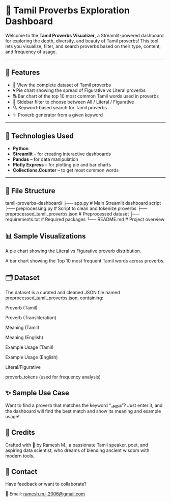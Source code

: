 # 📜 Tamil Proverbs Exploration Dashboard

Welcome to the **Tamil Proverbs Visualizer**, a Streamlit-powered dashboard for exploring the depth, diversity, and beauty of Tamil proverbs! This tool lets you visualize, filter, and search proverbs based on their type, content, and frequency of usage.

---

## 🌟 Features

- 📂 View the complete dataset of Tamil proverbs
- 🌀 Pie chart showing the spread of Figurative vs Literal proverbs
- 🔠 Bar chart of the top 10 most common Tamil words used in proverbs
- 🎯 Sidebar filter to choose between All / Literal / Figurative
- 🔍 Keyword-based search for Tamil proverbs
- ✨ Proverb generator from a given keyword

---

## 🧠 Technologies Used

- **Python**
- **Streamlit** – for creating interactive dashboards
- **Pandas** – for data manipulation
- **Plotly Express** – for plotting pie and bar charts
- **Collections.Counter** – to get most common words

---

## 📁 File Structure

tamil-proverbs-dashboard/
├── app.py # Main Streamlit dashboard script
├── preprocessing.py # Script to clean and tokenize proverbs
├── preprocessed_tamil_proverbs.json # Preprocessed dataset
├── requirements.txt # Required packages
└── README.md # Project overview


##  📊 Sample Visualizations

A pie chart showing the Literal vs Figurative proverb distribution.

A bar chart showing the Top 10 most frequent Tamil words across proverbs.


##  🗂️ Dataset
The dataset is a curated and cleaned JSON file named preprocessed_tamil_proverbs.json, containing:

Proverb (Tamil)

Proverb (Transliteration)

Meaning (Tamil)

Meaning (English)

Example Usage (Tamil)

Example Usage (English)

Literal/Figurative

proverb_tokens (used for frequency analysis)

## ✨ Sample Use Case
Want to find a proverb that matches the keyword “அறம்”? Just enter it, and the dashboard will find the best match and show its meaning and example usage!

## 🙌 Credits
Crafted with 💚 by Ramesh M., a passionate Tamil speaker, poet, and aspiring data scientist, who dreams of blending ancient wisdom with modern tools.

## 📧 Contact
Have feedback or want to collaborate?

📮 Email: ramesh.m.j.2006@gmail.com